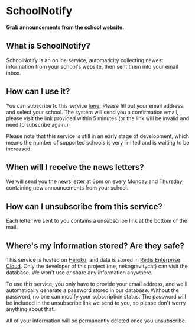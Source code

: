 # SchoolNotify
**Grab announcements from the school website.**

## What is SchoolNotify?
SchoolNotify is an online service, automaticity collecting newest information from your school's website, then sent them into your email inbox.

## How can I use it?
You can subscribe to this service [here](https://sn.nekogc.com). Please fill out your email address and select your school. The system will send you a confirmation email, please visit the link provided within 5 minutes (or the link will be invalid and need to subscribe again.)

Please note that this service is still in an early stage of development, which means the number of supported schools is very limited and is waiting to be increased.

## When will I receive the news letters?
We will send you the news letter at 6pm on every Monday and Thursday, containing new announcements from your school.

## How can I unsubscribe from this service?
Each letter we sent to you contains a unsubscribe link at the bottom of the mail.

## Where's my information stored? Are they safe?
This service is hosted on [Heroku](https://heroku.com), and data is stored in [Redis Enterprise Cloud](https://redis.com). Only the developer of this project (me, nekogravitycat) can visit the database. We won't use or share any information anywhere.

To use this service, you only have to provide your email address, and we'll automatically generate a password stored in our database. Without the password, no one can modify your subscription status. The password will be included in the unsubscribe link we send to you, so please don't worry anything about that.

All of your information will be permanently deleted once you unsubscribe.